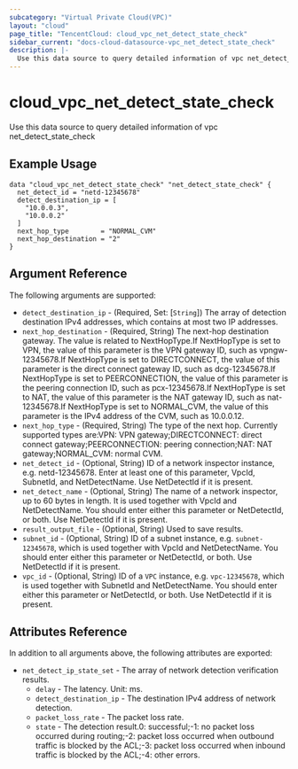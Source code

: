 ```yaml
---
subcategory: "Virtual Private Cloud(VPC)"
layout: "cloud"
page_title: "TencentCloud: cloud_vpc_net_detect_state_check"
sidebar_current: "docs-cloud-datasource-vpc_net_detect_state_check"
description: |-
  Use this data source to query detailed information of vpc net_detect_state_check
---
```


# cloud_vpc_net_detect_state_check

Use this data source to query detailed information of vpc net_detect_state_check

## Example Usage

```hcl
data "cloud_vpc_net_detect_state_check" "net_detect_state_check" {
  net_detect_id = "netd-12345678"
  detect_destination_ip = [
    "10.0.0.3",
    "10.0.0.2"
  ]
  next_hop_type        = "NORMAL_CVM"
  next_hop_destination = "2"
}
```

## Argument Reference

The following arguments are supported:

* `detect_destination_ip` - (Required, Set: [`String`]) The array of detection destination IPv4 addresses, which contains at most two IP addresses.
* `next_hop_destination` - (Required, String) The next-hop destination gateway. The value is related to NextHopType.If NextHopType is set to VPN, the value of this parameter is the VPN gateway ID, such as vpngw-12345678.If NextHopType is set to DIRECTCONNECT, the value of this parameter is the direct connect gateway ID, such as dcg-12345678.If NextHopType is set to PEERCONNECTION, the value of this parameter is the peering connection ID, such as pcx-12345678.If NextHopType is set to NAT, the value of this parameter is the NAT gateway ID, such as nat-12345678.If NextHopType is set to NORMAL_CVM, the value of this parameter is the IPv4 address of the CVM, such as 10.0.0.12.
* `next_hop_type` - (Required, String) The type of the next hop. Currently supported types are:VPN: VPN gateway;DIRECTCONNECT: direct connect gateway;PEERCONNECTION: peering connection;NAT: NAT gateway;NORMAL_CVM: normal CVM.
* `net_detect_id` - (Optional, String) ID of a network inspector instance, e.g. netd-12345678. Enter at least one of this parameter, VpcId, SubnetId, and NetDetectName. Use NetDetectId if it is present.
* `net_detect_name` - (Optional, String) The name of a network inspector, up to 60 bytes in length. It is used together with VpcId and NetDetectName. You should enter either this parameter or NetDetectId, or both. Use NetDetectId if it is present.
* `result_output_file` - (Optional, String) Used to save results.
* `subnet_id` - (Optional, String) ID of a subnet instance, e.g. `subnet-12345678`, which is used together with VpcId and NetDetectName. You should enter either this parameter or NetDetectId, or both. Use NetDetectId if it is present.
* `vpc_id` - (Optional, String) ID of a `VPC` instance, e.g. `vpc-12345678`, which is used together with SubnetId and NetDetectName. You should enter either this parameter or NetDetectId, or both. Use NetDetectId if it is present.

## Attributes Reference

In addition to all arguments above, the following attributes are exported:

* `net_detect_ip_state_set` - The array of network detection verification results.
  * `delay` - The latency. Unit: ms.
  * `detect_destination_ip` - The destination IPv4 address of network detection.
  * `packet_loss_rate` - The packet loss rate.
  * `state` - The detection result.0: successful;-1: no packet loss occurred during routing;-2: packet loss occurred when outbound traffic is blocked by the ACL;-3: packet loss occurred when inbound traffic is blocked by the ACL;-4: other errors.



